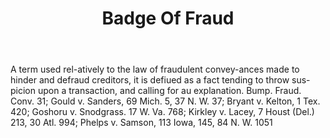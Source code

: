 ---
title: Badge Of Fraud
permalink: "/definitions/badge-of-fraud.html"
body: A term used rel-atively to the law of fraudulent convey-ances made to hinder
  and defraud creditors, it is defiued as a fact tending to throw sus-picion upon
  a transaction, and calling for au explanation. Bump. Fraud. Conv. 31; Gould v. Sanders,
  69 Mich. 5, 37 N. W. 37; Bryant v. Kelton, 1 Tex. 420; Goshoru v. Snodgrass. 17
  W. Va. 768; Kirkley v. Lacey, 7 Houst (Del.) 213, 30 Atl. 994; Phelps v. Samson,
  113 Iowa, 145, 84 N. W. 1051
published_at: '2018-07-07'
layout: post
---